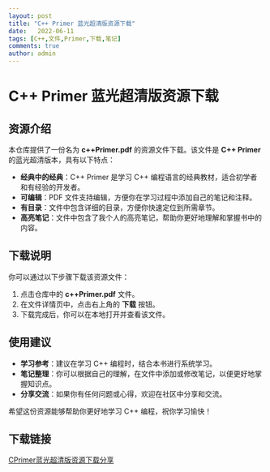 ```yaml
---
layout: post
title: "C++ Primer 蓝光超清版资源下载"
date:   2022-06-11
tags: [C++,文件,Primer,下载,笔记]
comments: true
author: admin
---
```

# C++ Primer 蓝光超清版资源下载

## 资源介绍

本仓库提供了一份名为 **c++Primer.pdf** 的资源文件下载。该文件是 **C++ Primer** 的蓝光超清版本，具有以下特点：

- **经典中的经典**：C++ Primer 是学习 C++ 编程语言的经典教材，适合初学者和有经验的开发者。
- **可编辑**：PDF 文件支持编辑，方便你在学习过程中添加自己的笔记和注释。
- **有目录**：文件中包含详细的目录，方便你快速定位到所需章节。
- **高亮笔记**：文件中包含了我个人的高亮笔记，帮助你更好地理解和掌握书中的内容。

## 下载说明

你可以通过以下步骤下载该资源文件：

1. 点击仓库中的 **c++Primer.pdf** 文件。
2. 在文件详情页中，点击右上角的 **下载** 按钮。
3. 下载完成后，你可以在本地打开并查看该文件。

## 使用建议

- **学习参考**：建议在学习 C++ 编程时，结合本书进行系统学习。
- **笔记整理**：你可以根据自己的理解，在文件中添加或修改笔记，以便更好地掌握知识点。
- **分享交流**：如果你有任何问题或心得，欢迎在社区中分享和交流。

希望这份资源能够帮助你更好地学习 C++ 编程，祝你学习愉快！

## 下载链接

[CPrimer蓝光超清版资源下载分享](https://pan.quark.cn/s/c0cd5bce90f9)